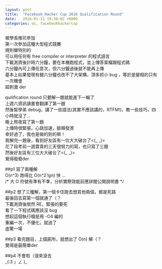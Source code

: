 ```yaml
---
layout: post
title:  "Facebook Hacker Cup 2016 Qualification Round"
date:   2016-01-11 19:38:02 +0800
categories: oi, facebookhackercup
---
```


被學長推坑參加  
第一次參加這種大型程式競賽  
規則蠻特別的  
可以用任何有 free compiler or interpreter 的程式語言  
下載測資後計時六分鐘，要在本機跑程式，並上傳答案檔跟程式碼  
六分鐘內可上傳任意次，但六分鐘過後就不能再上傳  
基本上如果發現有錯六分鐘也改不了大架構，頂多抓小 bug ，等於是變相的只有一次機會  
超刺激 der

quilification round 只要解一題就能進下一輪了  
上週六資訊讀書會翻譯了第一題  
然後幫學弟 debug，講了一些語法(其實不應該講的，RTFM!)，教一些技巧，四小時就沒了...  
晚上熬夜寫了第一題  
上傳時很緊張，心跳加速，臉頰發燙  
幸好過了，我也是做的到的嘛！  
我解完一題後，看到好友區有一位大大破台了<(\_ \_)>  
花了段考前一週寶貴的三天很努力的寫，也只寫了三題  
然後好友區有三位大大破台了<(\_ \_)>  
覺得廢廢der  

##p1
寫了兩種解  
O(n^3) 跑得比 O(n^2 lgn) 快 ...  
/* 大 O 符號有準有不準，分析實際效能前應詳閱公開說明書 */  

##p2
想了三種解，第一個卡住跑去想其他兩個，都是死路  
最後回去寫第一個就通了（？  
下載測資後居然 RE，緊張的要死  
看了一下程式碼應該沒 bug  
想起這個執行檔是用 -O4 編的  
重編一次，不優化，就過了  
虛驚一場  

##p3
看完題目，上個廁所，就想出了 O(n) 解（？  
覺得是最簡單der  

##p4
不會啦（滾來滾去  
\_(:3 」∠ )\_  

